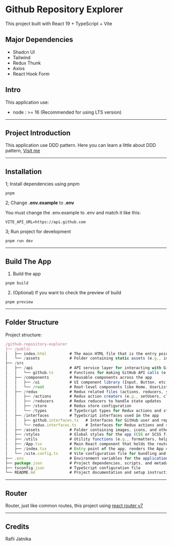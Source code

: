 # Github Repository Explorer

This project built with React 19 + TypeScript + Vite

## Major Dependencies

- Shadcn UI
- Tailwind
- Redux Thunk
- Axios
- React Hook Form

## Intro

This application use:

- node : >= 16 (Recommended for using LTS version)

---

## Project Introduction

This application use DDD pattern. Here you can learn a little about DDD pattern, [Visit me](https://www.geeksforgeeks.org/domain-driven-design-ddd)

---

## Installation

1; Install dependencies using pnpm

```shell
pnpm
```

2; Change **.env.example** to **.env**

You must change the .env.example to .env and match it like this:

```shell
VITE_API_URL=https://api.github.com
```

3; Run project for development

```shell
pnpm run dev
```

---

## Build The App

1. Build the app

```shell
pnpm build
```

2. (Optional) If you want to check the preview of build

```shell
pnpm preview
```

---

## Folder Structure

Project structure:

```javascript
/github-repository-explorer
├── /public
│   ├── index.html          # The main HTML file that is the entry point to the application
│   └── /assets             # Folder containing static assets (e.g., images, fonts)
├── /src
│   ├── /api                # API service layer for interacting with GitHub API
│   │   └── github.ts       # Functions for making GitHub API calls (e.g., getUsersSearch)
│   ├── /components         # Reusable components across the app
│   │   ├── /ui             # UI component library (Input, Button, etc.)
│   │   └── /root           # Root-level components like Home, UserList, etc.
│   ├── /redux              # Redux related files (actions, reducers, store)
│   │   ├── /actions        # Redux action creators (e.g., setUsers, clearAll)
│   │   ├── /reducers       # Redux reducers to handle state updates
│   │   ├── /store          # Redux store configuration
│   │   └── /types          # TypeScript types for Redux actions and state
│   ├── /interfaces         # TypeScript interfaces used in the app
│   │   ├── github.interfaces.ts   # Interfaces for GitHub user and repository data
│   │   └── redux.interfaces.ts    # Interfaces for Redux actions and state
│   ├── /assets             # Folder containing images, icons, and other static resources
│   ├── /styles             # Global styles for the app (CSS or SCSS files)
│   ├── /utils              # Utility functions (e.g., formatters, helpers)
│   ├── /App.tsx            # Main React component that holds the routes and layout
│   ├── /index.tsx          # Entry point of the app, renders the App component
│   └── /vite.config.ts     # Vite configuration file for bundling and running the app
├── .env                    # Environment variables for the application (e.g., API URL)
├── package.json            # Project dependencies, scripts, and metadata
├── tsconfig.json           # TypeScript configuration file
└── README.md               # Project documentation and setup instructions
```

---

## Router

Router, just like common routes, this project using [react router v7](https://reactrouter.com/home)

---

## Credits

Rafli Jatnika

